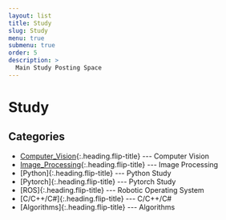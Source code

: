 ```yaml
---
layout: list
title: Study
slug: Study
menu: true
submenu: true
order: 5
description: >
  Main Study Posting Space
---
```



# Study

## Categories

* [Computer_Vision]{:.heading.flip-title} --- Computer Vision
* [Image_Processing]{:.heading.flip-title} --- Image Processing
* [Python]{:.heading.flip-title} --- Python Study
* [Pytorch]{:.heading.flip-title} --- Pytorch Study
* [ROS]{:.heading.flip-title} --- Robotic Operating System
* [C/C++/C#]{:.heading.flip-title} --- C/C++/C#
* [Algorithms]{:.heading.flip-title} --- Algorithms

[Computer_Vision]: /Computer_Vision/
[Image_Processing]: /Image_Processing/